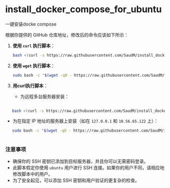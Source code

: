 # install_docker_compose_for_ubuntu
一键安装docke compose 


根据你提供的 GitHub 仓库地址，修改后的命令应该如下所示：

1. **使用 `curl` 执行脚本**：
   ```bash
   bash <(curl -s https://raw.githubusercontent.com/SaudM/install_docker_compose_for_ubuntu/main/install_docker.sh)
   ```

2. **使用 `wget` 执行脚本**：
   ```bash
   sudo bash -c "$(wget -qO - https://raw.githubusercontent.com/SaudM/install_docker_compose_for_ubuntu/main/install_docker.sh)"
   
   ```


2. **用curl执行脚本**：
   - 为远程多台服务器安装：
   
```bash
   
   bash <(curl -s https://raw.githubusercontent.com/SaudM/install_docker_compose_for_ubuntu/main/install_docker_for_ubuntu_in_local.sh) "127.0.0.1,10.56.65.122"

```

- 为在指定 IP 地址的服务器上安装（如在 `127.0.0.1` 和 `10.56.65.122` 上）：
     
```bash
   sudo bash -c "$(wget -qO - https://raw.githubusercontent.com/SaudM/install_docker_compose_for_ubuntu/main/install_docker_for_ubuntu_in_local.sh)" "127.0.0.1,10.56.65.122"
 
```
     

### 注意事项

- 确保你的 SSH 密钥已添加到目标服务器，并且你可以无需密码登录。
- 此脚本假定你使用 `ubuntu` 用户进行 SSH 连接。如果你的用户不同，请相应地修改脚本中的用户。
- 为了安全起见，可以添加 SSH 密钥和用户验证的更复杂的检查。